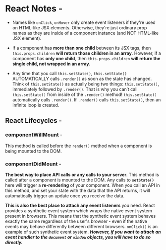 # React Notes -

- Names like `onClick`, `onHover` only create event listeners if they're used on HTML-like JSX elements. Otherwise, they're just ordinary prop names as they are inside of a component instance (and NOT HTML-like JSX element).

- If a component has **more than one child** between its JSX tags, then `this.props.children` **will return those children in an array**. However, if a component has **only one child**, then `this.props.children` **will return the single child, not wrapped in an array**.

- Any time that you call `this.setState()`, `this.setState()` AUTOMATICALLY calls `.render()` as soon as the state has changed. Think of `this.setState()` as actually being two things: `this.setState()`, immediately followed by `.render()`. That is why you can’t call `this.setState()` from inside of the `.render()` method! `this.setState()` automatically calls `.render()`. If `.render()` calls `this.setState()`, then an infinite loop is created.

## React Lifecycles -

### componentWillMount -

This method is called before the `render()` method when a component is being mounted to the DOM.

### componentDidMount -

**The best way to place API calls or any calls to your server**. This method is called after a component is mounted to the DOM. Any calls to **`setState()`** here will trigger a **re-rendering** of your component. When you call an API in this method, and set your state with the data that the API returns, it will automatically trigger an update once you receive the data.

**This is also the best place to attach any event listeners** you need. React provides a synthetic event system which wraps the native event system present in browsers. This means that the synthetic event system behaves exactly the same regardless of the user's browser - even if the native events may behave differently between different browsers. `onClick()` is an example of such synthetic event system. **_However, if you want to attach an event handler to the `document` or `window` objects, you will have to do so directly._**
